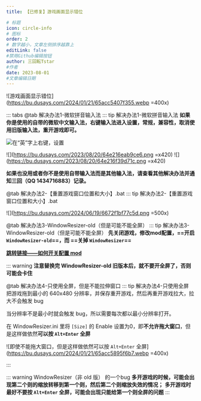 ```yaml
---
title: 【已修复】游戏画面显示错位

# 标题
icon: circle-info
# 图标
order: 2
# 数字越小，文章左侧排序越靠上
editLink: false
#禁用Github编辑按钮
author: 三回転Tstar
#作者
date: 2023-08-01
#文章编辑日期
---
```


![游戏画面显示错位](https://bu.dusays.com/2024/01/21/65acc5407f355.webp =400x)

::: tabs
@tab 解决办法1-微软拼音输入法
::: tip 解决办法1-微软拼音输入法
**如果你是使用的自带的微软中文输入法，右键输入法进入设置，常规，兼容性，取消使用旧版输入法，重开游戏即可。**

![在“英”字上右键，设置](https://bu.dusays.com/2023/08/20/64e216dce37d6.png)

![](https://bu.dusays.com/2023/08/20/64e216eab9ce6.png =x420) ![](https://bu.dusays.com/2023/08/20/64e216f39d71c.png =x420)

**如果也没用或者你不是使用自带输入法而是其他输入法，请查看其他解决办法并通知三回（QQ 1434716883）记录。**

@tab 解决办法2-【重置游戏窗口位置和大小】.bat
::: tip 解决办法2-【重置游戏窗口位置和大小】.bat

![](https://bu.dusays.com/2024/06/19/6672f1bf77c5d.png =500x)

@tab 解决办法3-WindowResizer-old（但是可能不能全屏）
::: tip 解决办法3-WindowResizer-old（但是可能不能全屏）
**先关闭游戏，修改mod配置，==开启 `WindowResizer-old`==，而 ==关掉 `WindowResizer`==**

[**跳转链接——如何开关配置 mod**](/mods/WhatsMod.html)

::: warning
**注意替换完 WindowResizer-old 旧版本后，就不要开全屏了，否则可能会卡住**

@tab 解决办法4-只使用全屏，但是不能拉伸窗口
::: tip 解决办法4-只使用全屏
把游戏拖到最小的 640x480 分辨率，并保存重开游戏，然后再重开游戏拉大，拉大不会触发 bug

当分辨率不是最小时就会触发 bug，所以需要每次都以最小分辨率打开。

在 WindowResizer.ini 里将 `[Size]` 的 Enable 设置为0，即**不允许拖大窗口**，但是这样做依然**可以按 `Alt+Enter` 全屏**

![即使不能拖大窗口，但是这样做依然可以按 `Alt+Enter` 全屏](https://bu.dusays.com/2024/01/21/65acc5895f6b7.webp =400x)

:::

::: warning WindowResizer（非 old 版） 的一个bug
**多开游戏的时候，可能会出现第二个则的缩放转移到第一个则，然后第二个则缩放失效的情况；**
**多开游戏时最好不要按 `Alt+Enter` 全屏，可能会出现只能给第一个则全屏的问题**
:::

